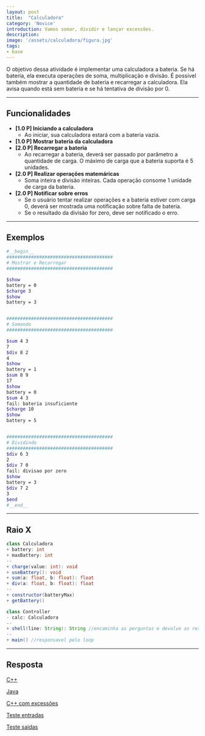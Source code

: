 ```yaml
---
layout: post
title:  "Calculadora"
category: 'Novice' 
introduction: Vamos somar, dividir e lançar excessões.
description:
image: '/assets/calculadora/figura.jpg'
tags:
- base
---
```


O objetivo dessa atividade é implementar uma calculadora a bateria. Se há bateria, ela executa operações de soma, multiplicação e divisão. É possível também mostrar a quantidade de bateria e recarregar a calculadora. Ela avisa quando está sem bateria e se há tentativa de divisão por 0.


---
## Funcionalidades

- **[1.0 P] Iniciando a calculadora** 
    - Ao iniciar, sua calculadora estará com a bateria vazia.
- **[1.0 P] Mostrar bateria da calculadora**
- **[2.0 P] Recarregar a bateria**
    - Ao recarregar a bateria, deverá ser passado por parâmetro a quantidade de carga. O máximo de carga que a bateria suporta é 5 unidades.
- **[2.0 P] Realizar operações matemáricas**
    - Soma inteira e divisão inteiras. Cada operação consome 1 unidade de carga da bateria.
- **[2.0 P] Notificar sobre erros**
    - Se o usuário tentar realizar operações e a bateria estiver com carga 0, deverá ser mostrada uma notificação sobre falta de bateria.
    - Se o resultado da divisão for zero, deve ser notificado o erro.

---
## Exemplos

```bash
#__begin__
#######################################
# Mostrar e Recarregar
#######################################

$show
battery = 0
$charge 3
$show
battery = 3


#######################################
# Somando
#######################################

$sum 4 3
7
$div 8 2
4
$show
battery = 1
$sum 8 9
17
$show
battery = 0
$sum 4 3
fail: bateria insuficiente
$charge 10
$show
battery = 5


#######################################
# Dividindo
#######################################
$div 6 3
2
$div 7 0
fail: divisao por zero
$show
battery = 3
$div 7 2
3
$end
#__end__
```

---
## Raio X

```java
class Calculadora  
+ battery: int
+ maxBattery: int
--
+ charge(value: int): void
+ useBattery(): void
+ sum(a: float, b: float): float
+ div(a: float, b: float): float
--
+ constructor(batteryMax)
+ getBattery()

class Controller
- calc: Calculadora
--
+ shell(line: String): String //encaminha as perguntas e devolve as respostas
--
+ main() //responsavel pelo loop
```

---
## Resposta

[C++](https://github.com/qxcodepoo/qxcodepoo.github.io/tree/master/assets/calculadora/solver.cpp)

[Java](https://github.com/qxcodepoo/qxcodepoo.github.io/tree/master/assets/calculadora/Controller.java)

[C++ com excessões](https://github.com/qxcodepoo/qxcodepoo.github.io/tree/master/assets/calculadora/solver_ex.cpp)

[Teste entradas](https://github.com/qxcodepoo/qxcodepoo.github.io/tree/master/assets/calculadora/fin.txt)

[Teste saidas](https://github.com/qxcodepoo/qxcodepoo.github.io/tree/master/assets/calculadora/fall.txt)